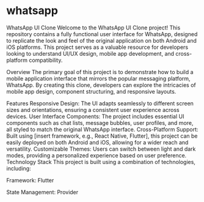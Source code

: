 # whatsapp

WhatsApp UI Clone
Welcome to the WhatsApp UI Clone project! This repository contains a fully functional user interface for WhatsApp, designed to replicate the look and feel of the original application on both Android and iOS platforms. This project serves as a valuable resource for developers looking to understand UI/UX design, mobile app development, and cross-platform compatibility.

Overview
The primary goal of this project is to demonstrate how to build a mobile application interface that mirrors the popular messaging platform, WhatsApp. By creating this clone, developers can explore the intricacies of mobile app design, component structuring, and responsive layouts.

Features
Responsive Design: The UI adapts seamlessly to different screen sizes and orientations, ensuring a consistent user experience across devices.
User Interface Components: The project includes essential UI components such as chat lists, message bubbles, user profiles, and more, all styled to match the original WhatsApp interface.
Cross-Platform Support: Built using [insert framework, e.g., React Native, Flutter], this project can be easily deployed on both Android and iOS, allowing for a wider reach and versatility.
Customizable Themes: Users can switch between light and dark modes, providing a personalized experience based on user preference.
Technology Stack
This project is built using a combination of technologies, including:

Framework: Flutter

State Management: Provider
